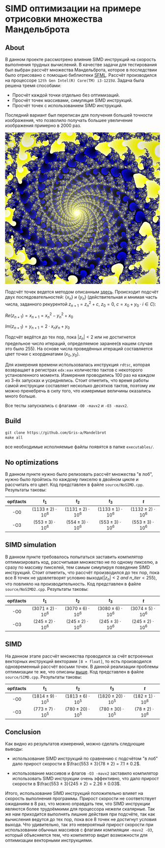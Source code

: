 # SIMD оптимизации на примере отрисовки множества Мандельброта

## About

В данном проекте рассмотрено влияние SIMD инструкций на скорость выполнения трудных вычислений. В качестве задачи для тестирования был выбран рассчёт множества Мандельброта, которое в последствии было отрисовано с помощью библиотеки [SFML](https://www.sfml-dev.org/index.php). Рассчёт производился на процессоре `12th Gen Intel(R) Core(TM) i3-1215U`. Задача была решена тремя способами:

- Просчёт каждой точки отдельно без оптимизаций.
- Просчёт точек массивами, симуляция SIMD инструкций.
- Просчёт точек с использованием SIMD инструкций.

Последний вариант был переписан для получения большей точности изображения, что позволило получать большее увеличение изображения примерно в 2000 раз.

![img](img/mandelbrot2.png "где-то на просторах комплексной плоскости")

Подсчёт точек ведется методом описанным [здесь](https://ru.wikipedia.org/wiki/%D0%9C%D0%BD%D0%BE%D0%B6%D0%B5%D1%81%D1%82%D0%B2%D0%BE_%D0%9C%D0%B0%D0%BD%D0%B4%D0%B5%D0%BB%D1%8C%D0%B1%D1%80%D0%BE%D1%82%D0%B0). Происходит подсчёт двух последовательностей: $\{x_n\}$ и $\{y_n\}$ (действительная и мнимая часть числа, заданного рекурентой $z_{n+1} = z_n^2 + c,\ z_0 = 0,\ c = x_0 + y_0 \cdot i \in C$):

$Re(z_{n+1}) = x_{n+1}={x_{n}}^{2} - {y_{n}}^{2} + x_{0}$

$Im(z_{n+1}) = y_{n+1}=2 \cdot {x_{n}}{y_{n}} + y_{0}$

Подсчёт ведётся до тех пор, пока $|z_n| < 2$ или не достигнется предельное число итераций, определяемое заранее(в нашем случае это было 255). На основе числа проведённых итераций составляется цвет точки с координатами $(x_0, y_0)$.

Для измерения времени использовалась инструкция `rdtsc`, которая возвращает в регистрах `edx:eax` количество тактов с некоторого установленного момента. Измерения проводились 100 раз на каждом из 3-ёх запусках и усреднялись. Стоит отметить, что время работы самой инструкции составляет несколько десятков тактов, поэтому им можно пренебречь в силу того, что измеримые величины оказались много больше.

Все тесты запускались с флагами `-O0 -mavx2` и `-O3 -mavx2`.

## Build

    git clone https://github.com/Gris-a/Mandelbrot
    make all

все необходимые исполняемые файлы появятся в папке `executables/`.

## No optimizations

В данном пункте нужно было релизовать рассчёт множества "в лоб", нужно было пройтись по каждому пикселю в двойном цикле и рассчитать его цвет. Код представлен в файле `source/NoSIMD.cpp`. Результаты таковы:

| opt\tacts | $t_1$                   | $t_2$                   | $t_3$                   | $t$                     |
|:---------:|:-----------------------:|:-----------------------:|:-----------------------:|:-----------------------:|
|  -O0      | $(1133 ± 2) \cdot 10^6$ | $(1131 ± 2) \cdot 10^6$ | $(1133 ± 1) \cdot 10^6$ | $(1132 ± 2) \cdot 10^6$ |
|  -O3      | $(553  ± 3) \cdot 10^6$ | $(554  ± 3) \cdot 10^6$ | $(553  ± 3) \cdot 10^6$ | $(553  ± 3) \cdot 10^6$ |

## SIMD simulation <a name = anchor></a>

В данном пункте требовалось попытаться заставить компилятор оптимизировать код, рассчитывая множество не по одному пикселю, а сразу по массиву пикселей, тем самым симулируя поведение SIMD инструкций. Стоит отметить, что рассчёт производился до тех пор, пока все 8 точек не удовлетворят условию выхода($|z_n| < 2$ $and$ $n\_iter < 255$), что повлияло на производительность. Код представлен в файле `source/NoSIMD2.cpp`. Результаты таковы:

| opt\tacts | $t_1$                   | $t_2$                   | $t_3$                   | $t$                     |
|:---------:|:-----------------------:|:-----------------------:|:-----------------------:|:-----------------------:|
|  -O0      | $(3071 ± 2) \cdot 10^6$ | $(3070 ± 6) \cdot 10^6$ | $(3080 ± 6) \cdot 10^6$ | $(3074 ± 5) \cdot 10^6$ |
|  -O3      | $(245  ± 2) \cdot 10^6$ | $(245  ± 2) \cdot 10^6$ | $(245  ± 3) \cdot 10^6$ | $(245  ± 2) \cdot 10^6$ |

## SIMD

На данном этапе рассчёт множества проводился за счёт встроенных векторных инструкций векторами `[8 × float]`, то есть производился одновременный рассчёт восьми точек. В данной реализации проблемы оптимизации те же, что описаны [выше](#anchor). Код представлен в файле `source/SIMD.cpp`. Результаты таковы:

| opt\tacts | $t_1$                   | $t_2$                    | $t_3$                     | $t$                    |
|:---------:|:-----------------------:|:------------------------:|:-------------------------:|:----------------------:|
|  -O0      | $(1814 ± 9) \cdot 10^5$ | $(1813 ±  6) \cdot 10^5$ | $(1820 ± 20) \cdot 10^5$  | $(182 ± 1) \cdot 10^6$ |
|  -O3      | $(773  ± 7) \cdot 10^5$ | $(780  ± 20) \cdot 10^5$ | $(780  ± 30) \cdot 10^5$  | $(78  ± 2) \cdot 10^6$ |

## Conclusion

Как видно из результатов измерений, можно сделать следующие выводы:

- использование SIMD инструкций по сравнению с подсчётом "в лоб" дало прирост скорости в $\frac{553 ± 3}{78 ± 2} = 7.1 ± 0.2$.

- использование массивов и флагов `-O3 -mavx2` заставило компилятор использовать SIMD инструкции очень эффективно, что дало прирост скорости в $\frac{553 ± 3}{245 ± 2} = 2.26 ± 0.03$.

Итого, использование SIMD инструкций положительно влияет на скорость выполнения программы. Прирост скорости не соответствует ожиданиям в 8 раз, что можно оправдать тем, что SIMD инструкции являются более трудоёмкими для процессора нежели скалярные. Так же нам приходится выполнять лишние действия при подсчёте, так как вычисления ведутся до тех пор, пока все 8 точек не достигнут условия выхода. Что удивительно, так это невероятный прирост скорости при использовании обычных массивов с флагами компиляции `-mavx2 -O3`, который объясняется тем, что компилятор видит возможности для оптимизации векторными инструкциями.
